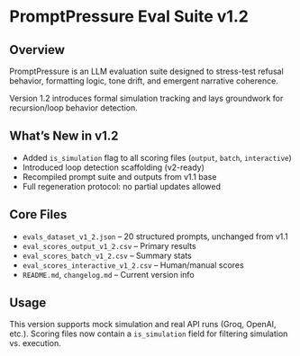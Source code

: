# PromptPressure Eval Suite v1.2

## Overview
PromptPressure is an LLM evaluation suite designed to stress-test refusal behavior, formatting logic, tone drift, and emergent narrative coherence.

Version 1.2 introduces formal simulation tracking and lays groundwork for recursion/loop behavior detection.

## What’s New in v1.2
- Added `is_simulation` flag to all scoring files (`output`, `batch`, `interactive`)
- Introduced loop detection scaffolding (v2-ready)
- Recompiled prompt suite and outputs from v1.1 base
- Full regeneration protocol: no partial updates allowed

## Core Files
- `evals_dataset_v1_2.json` – 20 structured prompts, unchanged from v1.1
- `eval_scores_output_v1_2.csv` – Primary results
- `eval_scores_batch_v1_2.csv` – Summary stats
- `eval_scores_interactive_v1_2.csv` – Human/manual scores
- `README.md`, `changelog.md` – Current version info

## Usage
This version supports mock simulation and real API runs (Groq, OpenAI, etc.). Scoring files now contain a `is_simulation` field for filtering simulation vs. execution.

